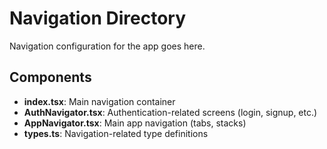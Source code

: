 # Navigation Directory

Navigation configuration for the app goes here.

## Components

- **index.tsx**: Main navigation container
- **AuthNavigator.tsx**: Authentication-related screens (login, signup, etc.)
- **AppNavigator.tsx**: Main app navigation (tabs, stacks)
- **types.ts**: Navigation-related type definitions 
